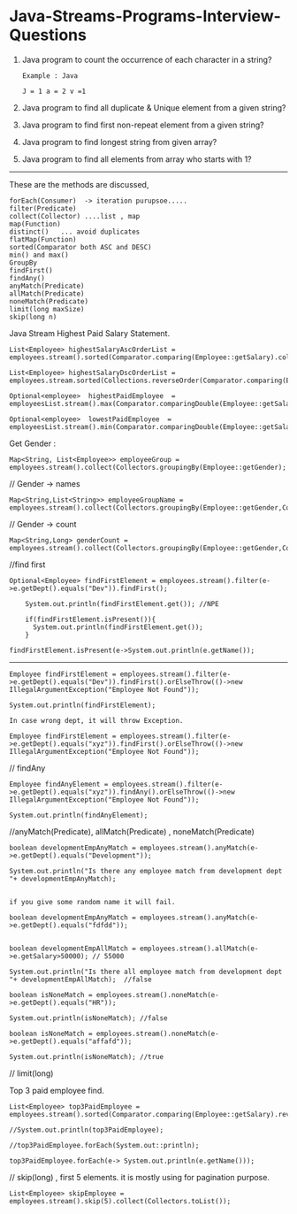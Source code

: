 # Java-Streams-Programs-Interview-Questions

1. Java program to count the occurrence of each character in a string?

       Example : Java
       
       J = 1 a = 2 v =1
   
2. Java program to find all duplicate & Unique element from a given string?

3. Java program to find first non-repeat element from a given string?

4. Java program to find longest string from given array?

5. Java program to find all elements from array who starts with 1?

---------------------------------------------------------------------------------

These are the methods are discussed,

  	forEach(Consumer)  -> iteration purupsoe.....
  	filter(Predicate)
  	collect(Collector) ....list , map
  	map(Function)
  	distinct()   ... avoid duplicates
  	flatMap(Function)
  	sorted(Comparator both ASC and DESC)
  	min() and max()
  	GroupBy
  	findFirst()
  	findAny()
  	anyMatch(Predicate)
  	allMatch(Predicate)
  	noneMatch(Predicate)
  	limit(long maxSize)
  	skip(long n)

Java Stream Highest Paid Salary Statement.

	List<Employee> highestSalaryAscOrderList = employees.stream().sorted(Comparator.comparing(Employee::getSalary).collect(Collectors.toList());

	List<Employee> highestSalaryDscOrderList = employees.stream.sorted(Collections.reverseOrder(Comparator.comparing(Employee::getSalary)).collect(Collectors.toList());

	Optional<employee>  highestPaidEmployee  = employeesList.stream().max(Comparator.comparingDouble(Employee::getSalary())).forEach(System.out::println);

	Optional<employee>  lowestPaidEmployee  = employeesList.stream().min(Comparator.comparingDouble(Employee::getSalary())).forEach(System.out::println);


Get Gender :

	Map<String, List<Employee>> employeeGroup = employees.stream().collect(Collectors.groupingBy(Employee::getGender);

// Gender -> names 

	Map<String,List<String>> employeeGroupName = employees.stream().collect(Collectors.groupingBy(Employee::getGender,Collectors.mapping(Employee::getName),Collectors.toList());

// Gender -> count

	Map<String,Long> genderCount = employees.stream().collect(Collectors.groupingBy(Employee::getGender,Collectors.counting());


//find first

	Optional<Employee> findFirstElement = employees.stream().filter(e->e.getDept().equals("Dev")).findFirst();

		System.out.println(findFirstElement.get()); //NPE

		if(findFirstElement.isPresent()){
		  System.out.println(findFirstElement.get());
		}
		
	findFirstElement.isPresent(e->System.out.println(e.getName());

--------------------------------------------------------------------------------------------------------------------------------------------------------------------

	Employee findFirstElement = employees.stream().filter(e->e.getDept().equals("Dev")).findFirst().orElseThrow(()->new IllegalArgumentException("Employee Not Found"));

	System.out.println(findFirstElement); 

	In case wrong dept, it will throw Exception.

	Employee findFirstElement = employees.stream().filter(e->e.getDept().equals("xyz")).findFirst().orElseThrow(()->new IllegalArgumentException("Employee Not Found"));

// findAny

	Employee findAnyElement = employees.stream().filter(e->e.getDept().equals("xyz")).findAny().orElseThrow(()->new IllegalArgumentException("Employee Not Found"));

	System.out.println(findAnyElement);

//anyMatch(Predicate), allMatch(Predicate) , noneMatch(Predicate)

	boolean developmentEmpAnyMatch = employees.stream().anyMatch(e->e.getDept().equals("Development"));

	System.out.println("Is there any employee match from development dept "+ developmentEmpAnyMatch);


	if you give some random name it will fail.

	boolean developmentEmpAnyMatch = employees.stream().anyMatch(e->e.getDept().equals("fdfdd"));


	boolean developmentEmpAllMatch = employees.stream().allMatch(e->e.getSalary>50000); // 55000

	System.out.println("Is there all employee match from development dept "+ developmentEmpAllMatch);  //false

	boolean isNoneMatch = employees.stream().noneMatch(e->e.getDept().equals("HR"));

	System.out.println(isNoneMatch); //false

	boolean isNoneMatch = employees.stream().noneMatch(e->e.getDept().equals("affafd"));

	System.out.println(isNoneMatch); //true

// limit(long)

Top 3 paid employee find.

	List<Employee> top3PaidEmployee = employees.stream().sorted(Comparator.comparing(Employee::getSalary).reversed()).limit(3).collect(Collectors.toList());

	//System.out.println(top3PaidEmployee);

	//top3PaidEmployee.forEach(System.out::println);

	top3PaidEmployee.forEach(e-> System.out.println(e.getName()));

// skip(long) , first 5 elements. it is mostly using for pagination purpose.

	List<Employee> skipEmployee = employees.stream().skip(5).collect(Collectors.toList());






